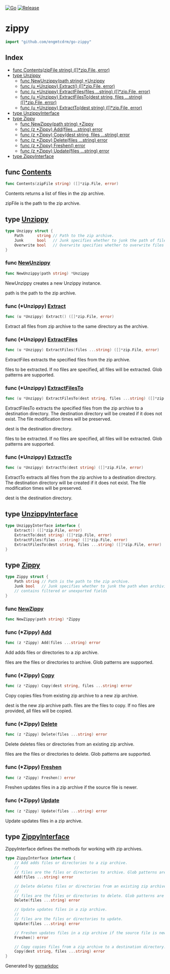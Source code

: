 <!-- Code generated by gomarkdoc. DO NOT EDIT -->

[![Go](https://github.com/engmtcdrm/go-zippy/actions/workflows/test.yml/badge.svg)](https://github.com/engmtcdrm/go-zippy/actions/workflows/test.yml)
[![Release](https://img.shields.io/github/v/release/engmtcdrm/go-zippy.svg?label=Latest%20Release)](https://github.com/engmtcdrm/go-zippy/releases/latest)

# zippy

```go
import "github.com/engmtcdrm/go-zippy"
```

## Index

- [func Contents\(zipFile string\) \(\[\]\*zip.File, error\)](<#Contents>)
- [type Unzippy](<#Unzippy>)
  - [func NewUnzippy\(path string\) \*Unzippy](<#NewUnzippy>)
  - [func \(u \*Unzippy\) Extract\(\) \(\[\]\*zip.File, error\)](<#Unzippy.Extract>)
  - [func \(u \*Unzippy\) ExtractFiles\(files ...string\) \(\[\]\*zip.File, error\)](<#Unzippy.ExtractFiles>)
  - [func \(u \*Unzippy\) ExtractFilesTo\(dest string, files ...string\) \(\[\]\*zip.File, error\)](<#Unzippy.ExtractFilesTo>)
  - [func \(u \*Unzippy\) ExtractTo\(dest string\) \(\[\]\*zip.File, error\)](<#Unzippy.ExtractTo>)
- [type UnzippyInterface](<#UnzippyInterface>)
- [type Zippy](<#Zippy>)
  - [func NewZippy\(path string\) \*Zippy](<#NewZippy>)
  - [func \(z \*Zippy\) Add\(files ...string\) error](<#Zippy.Add>)
  - [func \(z \*Zippy\) Copy\(dest string, files ...string\) error](<#Zippy.Copy>)
  - [func \(z \*Zippy\) Delete\(files ...string\) error](<#Zippy.Delete>)
  - [func \(z \*Zippy\) Freshen\(\) error](<#Zippy.Freshen>)
  - [func \(z \*Zippy\) Update\(files ...string\) error](<#Zippy.Update>)
- [type ZippyInterface](<#ZippyInterface>)


<a name="Contents"></a>
## func [Contents](<https://github.com/engmtcdrm/go-zippy/blob/master/contents.go#L10>)

```go
func Contents(zipFile string) ([]*zip.File, error)
```

Contents returns a list of files in the zip archive.

zipFile is the path to the zip archive.

<a name="Unzippy"></a>
## type [Unzippy](<https://github.com/engmtcdrm/go-zippy/blob/master/unzip.go#L19-L23>)



```go
type Unzippy struct {
    Path      string // Path to the zip archive.
    Junk      bool   // Junk specifies whether to junk the path of files when extracting.
    Overwrite bool   // Overwrite specifies whether to overwrite files when extracting.
}
```

<a name="NewUnzippy"></a>
### func [NewUnzippy](<https://github.com/engmtcdrm/go-zippy/blob/master/unzip.go#L28>)

```go
func NewUnzippy(path string) *Unzippy
```

NewUnzippy creates a new Unzippy instance.

path is the path to the zip archive.

<a name="Unzippy.Extract"></a>
### func \(\*Unzippy\) [Extract](<https://github.com/engmtcdrm/go-zippy/blob/master/unzip.go#L91>)

```go
func (u *Unzippy) Extract() ([]*zip.File, error)
```

Extract all files from zip archive to the same directory as the archive.

<a name="Unzippy.ExtractFiles"></a>
### func \(\*Unzippy\) [ExtractFiles](<https://github.com/engmtcdrm/go-zippy/blob/master/unzip.go#L108>)

```go
func (u *Unzippy) ExtractFiles(files ...string) ([]*zip.File, error)
```

ExtractFiles extracts the specified files from the zip archive.

files to be extracted. If no files are specified, all files will be extracted. Glob patterns are supported.

<a name="Unzippy.ExtractFilesTo"></a>
### func \(\*Unzippy\) [ExtractFilesTo](<https://github.com/engmtcdrm/go-zippy/blob/master/unzip.go#L120>)

```go
func (u *Unzippy) ExtractFilesTo(dest string, files ...string) ([]*zip.File, error)
```

ExtractFilesTo extracts the specified files from the zip archive to a destination directory. The destination directory will be created if it does not exist. The file modification times will be preserved.

dest is the destination directory.

files to be extracted. If no files are specified, all files will be extracted. Glob patterns are supported.

<a name="Unzippy.ExtractTo"></a>
### func \(\*Unzippy\) [ExtractTo](<https://github.com/engmtcdrm/go-zippy/blob/master/unzip.go#L100>)

```go
func (u *Unzippy) ExtractTo(dest string) ([]*zip.File, error)
```

ExtractTo extracts all files from the zip archive to a destination directory. The destination directory will be created if it does not exist. The file modification times will be preserved.

dest is the destination directory.

<a name="UnzippyInterface"></a>
## type [UnzippyInterface](<https://github.com/engmtcdrm/go-zippy/blob/master/unzip.go#L12-L17>)



```go
type UnzippyInterface interface {
    Extract() ([]*zip.File, error)
    ExtractTo(dest string) ([]*zip.File, error)
    ExtractFiles(files ...string) ([]*zip.File, error)
    ExtractFilesTo(dest string, files ...string) ([]*zip.File, error)
}
```

<a name="Zippy"></a>
## type [Zippy](<https://github.com/engmtcdrm/go-zippy/blob/master/zip.go#L35-L41>)



```go
type Zippy struct {
    Path string // Path is the path to the zip archive.
    Junk bool   // Junk specifies whether to junk the path when archiving.
    // contains filtered or unexported fields
}
```

<a name="NewZippy"></a>
### func [NewZippy](<https://github.com/engmtcdrm/go-zippy/blob/master/zip.go#L43>)

```go
func NewZippy(path string) *Zippy
```



<a name="Zippy.Add"></a>
### func \(\*Zippy\) [Add](<https://github.com/engmtcdrm/go-zippy/blob/master/zip.go#L54>)

```go
func (z *Zippy) Add(files ...string) error
```

Add adds files or directories to a zip archive.

files are the files or directories to archive. Glob patterns are supported.

<a name="Zippy.Copy"></a>
### func \(\*Zippy\) [Copy](<https://github.com/engmtcdrm/go-zippy/blob/master/zip.go#L216>)

```go
func (z *Zippy) Copy(dest string, files ...string) error
```

Copy copies files from existing zip archive to a new zip archive.

dest is the new zip archive path. files are the files to copy. If no files are provided, all files will be copied.

<a name="Zippy.Delete"></a>
### func \(\*Zippy\) [Delete](<https://github.com/engmtcdrm/go-zippy/blob/master/zip.go#L126>)

```go
func (z *Zippy) Delete(files ...string) error
```

Delete deletes files or directories from an existing zip archive.

files are the files or directories to delete. Glob patterns are supported.

<a name="Zippy.Freshen"></a>
### func \(\*Zippy\) [Freshen](<https://github.com/engmtcdrm/go-zippy/blob/master/zip.go#L207>)

```go
func (z *Zippy) Freshen() error
```

Freshen updates files in a zip archive if the source file is newer.

<a name="Zippy.Update"></a>
### func \(\*Zippy\) [Update](<https://github.com/engmtcdrm/go-zippy/blob/master/zip.go#L201>)

```go
func (z *Zippy) Update(files ...string) error
```

Update updates files in a zip archive.

<a name="ZippyInterface"></a>
## type [ZippyInterface](<https://github.com/engmtcdrm/go-zippy/blob/master/zip.go#L12-L33>)

ZippyInterface defines the methods for working with zip archives.

```go
type ZippyInterface interface {
    // Add adds files or directories to a zip archive.
    //
    // files are the files or directories to archive. Glob patterns are supported.
    Add(files ...string) error

    // Delete deletes files or directories from an existing zip archive.
    //
    // files are the files or directories to delete. Glob patterns are supported.
    Delete(files ...string) error

    // Update updates files in a zip archive.
    //
    // files are the files or directories to update.
    Update(files ...string) error

    // Freshen updates files in a zip archive if the source file is newer.
    Freshen() error

    // Copy copies files from a zip archive to a destination directory.
    Copy(dest string, files ...string) error
}
```

Generated by [gomarkdoc](<https://github.com/princjef/gomarkdoc>)

